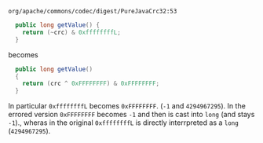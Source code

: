 
`org/apache/commons/codec/digest/PureJavaCrc32:53`

```java
  public long getValue() {
    return (~crc) & 0xffffffffL;
  }
```

becomes

```java
  public long getValue()
  {
    return (crc ^ 0xFFFFFFFF) & 0xFFFFFFFF;
  }
```

In particular `0xffffffffL` becomes `0xFFFFFFFF`. (`-1` and `4294967295`).
In the errored version `0xFFFFFFFF` becomes `-1` and then is cast into `long` (and stays `-1`)., 
wheras in the original `0xffffffffL` is directly interrpreted as a `long` (`4294967295`).

